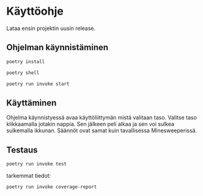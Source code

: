 # Käyttöohje

Lataa ensin projektin uusin release.

## Ohjelman käynnistäminen

```bash
poetry install
```

```bash
poetry shell
```
```bash
poetry run invoke start
```


## Käyttäminen

Ohjelma käynnistyessä avaa käyttöliittymän mistä valitaan taso. Valitse taso klikkaamalla jotakin nappia.
Sen jälkeen peli alkaa ja sen voi sulkea sulkemalla ikkunan. Säännöt ovat samat kuin tavallisessa Minesweeperissä.


## Testaus
```bash
poetry run invoke test
```

tarkemmat tiedot:

```bash
poetry run invoke coverage-report
```
